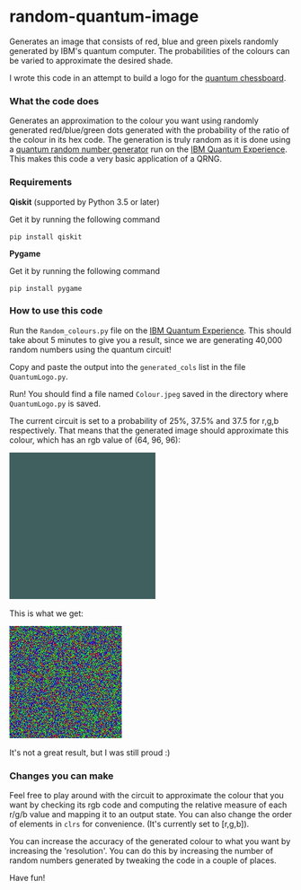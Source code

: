 # random-quantum-image
Generates an image that consists of red, blue and green pixels randomly generated by IBM's quantum computer. The probabilities of the colours can be varied to approximate the desired shade.

I wrote this code in an attempt to build a logo for the [quantum chessboard](https://github.com/SEDSCelestiaBPGC/quantum-chess.git).

### What the code does

Generates an approximation to the colour you want using randomly generated red/blue/green dots generated with the probability of the ratio of the colour in its hex code. The generation is truly random as it is done using a [quantum random number generator](https://quantumcomputinguk.org/tutorials/16-qubit-random-number-generator) run on the [IBM Quantum Experience](https://quantum-computing.ibm.com/). This makes this code a very basic application of a QRNG.

### Requirements

**Qiskit** (supported by Python 3.5 or later)

Get it by running the following command
```
pip install qiskit
```

**Pygame**

Get it by running the following command
```
pip install pygame
```

### How to use this code

Run the `Random_colours.py` file on the [IBM Quantum Experience](https://quantum-computing.ibm.com/). This should take about 5 minutes to give you a result, since we are generating 40,000 random numbers using the quantum circuit!

Copy and paste the output into the `generated_cols` list in the file `QuantumLogo.py`.

Run! You should find a file named `Colour.jpeg` saved in the directory where `QuantumLogo.py` is saved.

The current circuit is set to a probability of 25%, 37.5% and 37.5 for r,g,b respectively. That means that the generated image should approximate this colour, which has an rgb value of (64, 96, 96):

![](https://github.com/ayushidubal/random-quantum-image/blob/main/Samples/Expected.jpg)

This is what we get:

![](https://github.com/ayushidubal/random-quantum-image/blob/main/Samples/Colour.jpeg)

It's not a great result, but I was still proud :)

### Changes you can make

Feel free to play around with the circuit to approximate the colour that you want by checking its rgb code and computing the relative measure of each r/g/b value and mapping it to an output state. You can also change the order of elements in `clrs` for convenience. (It's currently set to [r,g,b]).

You can increase the accuracy of the generated colour to what you want by increasing the 'resolution'. You can do this by increasing the number of random numbers generated by tweaking the code in a couple of places.

Have fun!
